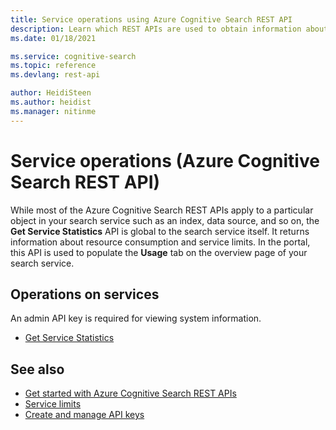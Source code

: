 ```yaml
---
title: Service operations using Azure Cognitive Search REST API
description: Learn which REST APIs are used to obtain information about your Azure Cognitive Search service.
ms.date: 01/18/2021

ms.service: cognitive-search
ms.topic: reference
ms.devlang: rest-api

author: HeidiSteen
ms.author: heidist
ms.manager: nitinme
---
```

# Service operations (Azure Cognitive Search REST API)

While most of the Azure Cognitive Search REST APIs apply to a particular object in your search service such as an index, data source, and so on, the **Get Service Statistics** API is global to the search service itself. It returns information about resource consumption and service limits. In the portal, this API is used to populate the **Usage** tab on the overview page of your search service.

## Operations on services

An admin API key is required for viewing system information.

- [Get Service Statistics](get-service-statistics.md)  

## See also

+ [Get started with Azure Cognitive Search REST APIs](/azure/search/search-get-started-rest)   
+ [Service limits](/azure/search/search-limits-quotas-capacity/)   
+ [Create and manage API keys](/azure/search/search-security-api-keys)  

